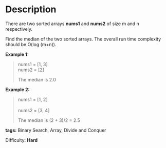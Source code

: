 Description
===========
There are two sorted arrays **nums1** and **nums2** of size m and n respectively.

Find the median of the two sorted arrays. The overall run time complexity should be O(log (m+n)).

**Example 1:**

> nums1 = [1, 3]<br/>
> nums2 = [2]
>
> The median is 2.0

**Example 2:**

> nums1 = [1, 2]<br/>   
> nums2 = [3, 4]
>
> The median is (2 + 3)/2 = 2.5

**tags:** Binary Search, Array, Divide and Conquer

Difficulty: **Hard**
